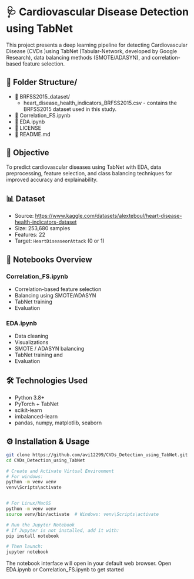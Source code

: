 # 🩺 Cardiovascular Disease Detection using TabNet

This project presents a deep learning pipeline for detecting Cardiovascular Disease (CVDs )using TabNet (Tabular-Network, developed by Google Research), data balancing methods (SMOTE/ADASYN), and correlation-based feature selection.



## 📁 Folder Structure/

- 📁 BRFSS2015_dataset/
   -  heart_disease_health_indicators_BRFSS2015.csv - contains the BRFSS2015 dataset used in this study.
- 📓 Correlation_FS.ipynb
- 📓 EDA.ipynb
- 📄 LICENSE
- 📄 README.md


## 🎯 Objective

To predict cardiovascular diseases using TabNet with EDA, data preprocessing, feature selection, and class balancing techniques for improved accuracy and explainability.


## 📊 Dataset

- Source: https://www.kaggle.com/datasets/alexteboul/heart-disease-health-indicators-dataset
- Size: 253,680 samples
- Features: 22
- Target: `HeartDiseaseorAttack` (0 or 1)


## 📒 Notebooks Overview


### Correlation_FS.ipynb
- Correlation-based feature selection
- Balancing using SMOTE/ADASYN 
- TabNet training
- Evaluation 



### EDA.ipynb
- Data cleaning
- Visualizations
- SMOTE / ADASYN balancing
- TabNet training and 
- Evaluation


## 🛠️ Technologies Used

- Python 3.8+
- PyTorch + TabNet
- scikit-learn
- imbalanced-learn
- pandas, numpy, matplotlib, seaborn


## ⚙️ Installation & Usage

```bash
git clone https://github.com/avi12299/CVDs_Detection_using_TabNet.git
cd CVDs_Detection_using_TabNet

# Create and Activate Virtual Environment
# For windows:
python -m venv venv
venv\Scripts\activate


# For Linux/MacOS
python -m venv venv
source venv/bin/activate  # Windows: venv\Scripts\activate

# Run the Jupyter Notebook
# If Jupyter is not installed, add it with:
pip install notebook

# Then launch:
jupyter notebook
```

The notebook interface will open in your default web browser. 
Open EDA.ipynb or Correlation_FS.ipynb to get started

